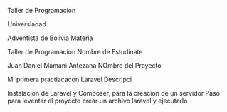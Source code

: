 Taller de Programacion

Universiadad

Adventista de Bolivia
Materia

Taller de Programacion
Nombre de Estudinate

Juan Daniel Mamani Antezana
NOmbre del Proyecto

Mi primera practiacacon Laravel
Descripci

Instalacion de Laravel y Composer, para la creacion de un servidor
Paso para leventar el proyecto
crear un archivo laravel y ejecutarlo
